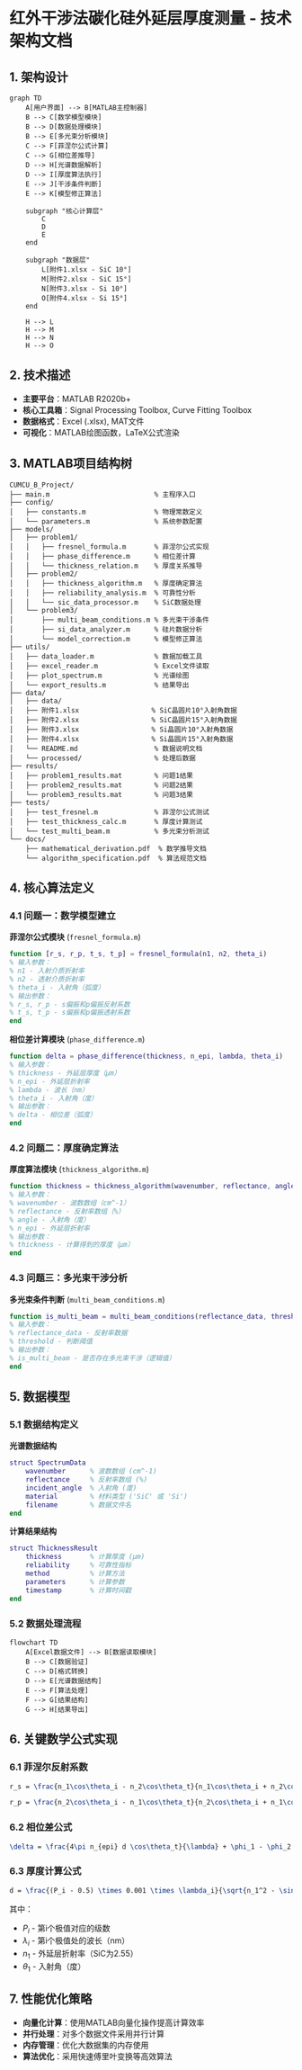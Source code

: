 # 红外干涉法碳化硅外延层厚度测量 - 技术架构文档

## 1. 架构设计

```mermaid
graph TD
    A[用户界面] --> B[MATLAB主控制器]
    B --> C[数学模型模块]
    B --> D[数据处理模块]
    B --> E[多光束分析模块]
    C --> F[菲涅尔公式计算]
    C --> G[相位差推导]
    D --> H[光谱数据解析]
    D --> I[厚度算法执行]
    E --> J[干涉条件判断]
    E --> K[模型修正算法]
    
    subgraph "核心计算层"
        C
        D
        E
    end
    
    subgraph "数据层"
        L[附件1.xlsx - SiC 10°]
        M[附件2.xlsx - SiC 15°]
        N[附件3.xlsx - Si 10°]
        O[附件4.xlsx - Si 15°]
    end
    
    H --> L
    H --> M
    H --> N
    H --> O
```

## 2. 技术描述

- **主要平台**：MATLAB R2020b+
- **核心工具箱**：Signal Processing Toolbox, Curve Fitting Toolbox
- **数据格式**：Excel (.xlsx), MAT文件
- **可视化**：MATLAB绘图函数，LaTeX公式渲染

## 3. MATLAB项目结构树

```
CUMCU_B_Project/
├── main.m                          % 主程序入口
├── config/
│   ├── constants.m                 % 物理常数定义
│   └── parameters.m                % 系统参数配置
├── models/
│   ├── problem1/
│   │   ├── fresnel_formula.m       % 菲涅尔公式实现
│   │   ├── phase_difference.m      % 相位差计算
│   │   └── thickness_relation.m    % 厚度关系推导
│   ├── problem2/
│   │   ├── thickness_algorithm.m   % 厚度确定算法
│   │   ├── reliability_analysis.m  % 可靠性分析
│   │   └── sic_data_processor.m    % SiC数据处理
│   └── problem3/
│       ├── multi_beam_conditions.m % 多光束干涉条件
│       ├── si_data_analyzer.m      % 硅片数据分析
│       └── model_correction.m      % 模型修正算法
├── utils/
│   ├── data_loader.m               % 数据加载工具
│   ├── excel_reader.m              % Excel文件读取
│   ├── plot_spectrum.m             % 光谱绘图
│   └── export_results.m            % 结果导出
├── data/
│   ├── data/
│   ├── 附件1.xlsx                  % SiC晶圆片10°入射角数据
│   ├── 附件2.xlsx                  % SiC晶圆片15°入射角数据
│   ├── 附件3.xlsx                  % Si晶圆片10°入射角数据
│   ├── 附件4.xlsx                  % Si晶圆片15°入射角数据
│   └── README.md                   % 数据说明文档
│   └── processed/                  % 处理后数据
├── results/
│   ├── problem1_results.mat        % 问题1结果
│   ├── problem2_results.mat        % 问题2结果
│   └── problem3_results.mat        % 问题3结果
├── tests/
│   ├── test_fresnel.m              % 菲涅尔公式测试
│   ├── test_thickness_calc.m       % 厚度计算测试
│   └── test_multi_beam.m           % 多光束分析测试
└── docs/
    ├── mathematical_derivation.pdf  % 数学推导文档
    └── algorithm_specification.pdf  % 算法规范文档
```

## 4. 核心算法定义

### 4.1 问题一：数学模型建立

**菲涅尔公式模块** (`fresnel_formula.m`)
```matlab
function [r_s, r_p, t_s, t_p] = fresnel_formula(n1, n2, theta_i)
% 输入参数：
% n1 - 入射介质折射率
% n2 - 透射介质折射率  
% theta_i - 入射角（弧度）
% 输出参数：
% r_s, r_p - s偏振和p偏振反射系数
% t_s, t_p - s偏振和p偏振透射系数
end
```

**相位差计算模块** (`phase_difference.m`)
```matlab
function delta = phase_difference(thickness, n_epi, lambda, theta_i)
% 输入参数：
% thickness - 外延层厚度（μm）
% n_epi - 外延层折射率
% lambda - 波长（nm）
% theta_i - 入射角（度）
% 输出参数：
% delta - 相位差（弧度）
end
```

### 4.2 问题二：厚度确定算法

**厚度算法模块** (`thickness_algorithm.m`)
```matlab
function thickness = thickness_algorithm(wavenumber, reflectance, angle, n_epi)
% 输入参数：
% wavenumber - 波数数组（cm^-1）
% reflectance - 反射率数组（%）
% angle - 入射角（度）
% n_epi - 外延层折射率
% 输出参数：
% thickness - 计算得到的厚度（μm）
end
```

### 4.3 问题三：多光束干涉分析

**多光束条件判断** (`multi_beam_conditions.m`)
```matlab
function is_multi_beam = multi_beam_conditions(reflectance_data, threshold)
% 输入参数：
% reflectance_data - 反射率数据
% threshold - 判断阈值
% 输出参数：
% is_multi_beam - 是否存在多光束干涉（逻辑值）
end
```

## 5. 数据模型

### 5.1 数据结构定义

**光谱数据结构**
```matlab
struct SpectrumData
    wavenumber      % 波数数组 (cm^-1)
    reflectance     % 反射率数组 (%)
    incident_angle  % 入射角 (度)
    material        % 材料类型 ('SiC' 或 'Si')
    filename        % 数据文件名
end
```

**计算结果结构**
```matlab
struct ThicknessResult
    thickness       % 计算厚度 (μm)
    reliability     % 可靠性指标
    method          % 计算方法
    parameters      % 计算参数
    timestamp       % 计算时间戳
end
```

### 5.2 数据处理流程

```mermaid
flowchart TD
    A[Excel数据文件] --> B[数据读取模块]
    B --> C[数据验证]
    C --> D[格式转换]
    D --> E[光谱数据结构]
    E --> F[算法处理]
    F --> G[结果结构]
    G --> H[结果导出]
```

## 6. 关键数学公式实现

### 6.1 菲涅尔反射系数

```latex
r_s = \frac{n_1\cos\theta_i - n_2\cos\theta_t}{n_1\cos\theta_i + n_2\cos\theta_t}
```

```latex
r_p = \frac{n_2\cos\theta_i - n_1\cos\theta_t}{n_2\cos\theta_i + n_1\cos\theta_t}
```

### 6.2 相位差公式

```latex
\delta = \frac{4\pi n_{epi} d \cos\theta_t}{\lambda} + \phi_1 - \phi_2
```

### 6.3 厚度计算公式

```latex
d = \frac{(P_i - 0.5) \times 0.001 \times \lambda_i}{\sqrt{n_1^2 - \sin^2\theta_1}}
```

其中：
- $P_i$ - 第i个极值对应的级数
- $\lambda_i$ - 第i个极值处的波长（nm）
- $n_1$ - 外延层折射率（SiC为2.55）
- $\theta_1$ - 入射角（度）

## 7. 性能优化策略

- **向量化计算**：使用MATLAB向量化操作提高计算效率
- **并行处理**：对多个数据文件采用并行计算
- **内存管理**：优化大数据集的内存使用
- **算法优化**：采用快速傅里叶变换等高效算法